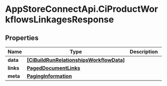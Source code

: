 # AppStoreConnectApi.CiProductWorkflowsLinkagesResponse

## Properties

Name | Type | Description | Notes
------------ | ------------- | ------------- | -------------
**data** | [**[CiBuildRunRelationshipsWorkflowData]**](CiBuildRunRelationshipsWorkflowData.md) |  | 
**links** | [**PagedDocumentLinks**](PagedDocumentLinks.md) |  | 
**meta** | [**PagingInformation**](PagingInformation.md) |  | [optional] 


